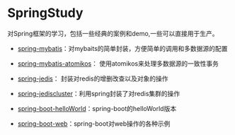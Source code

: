 SpringStudy
===========

对Spring框架的学习，包括一些经典的案例和demo,一些可以直接用于生产。



- [spring-mybatis](https://github.com/ityouknow/spring-home/tree/master/spring-mybatis-mulidatasource/spring-mybatis)：对mybaits的简单封装，方便简单的调用和多数据源的配置

- [spring-mybatis-atomikos](https://github.com/ityouknow/spring-home/tree/master/spring-mybatis-mulidatasource/spring-mybatis-atomikos)：
使用atomikos来处理多数据源的一致性事务

- [spring-jedis](https://github.com/ityouknow/spring-home/tree/master/spring-jedis/spring-jedis)：
封装对redis的增删改查以及对象的操作

- [spring-jediscluster](https://github.com/ityouknow/spring-home/tree/master/spring-jedis/spring-jediscluster)：利用spring封装了对redis集群的操作

- [spring-boot-helloWorld](https://github.com/ityouknow/spring-home/tree/master/spring-boot/spring-boot-helloWorld)：spring-boot的helloWorld版本

- [spring-boot-web](https://github.com/ityouknow/spring-home/tree/master/spring-boot/spring-boot-web)：spring-boot对web操作的各种示例

